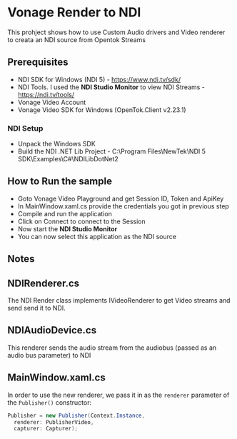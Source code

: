 # Vonage Render to NDI
This prohject shows how to use Custom Audio drivers and Video renderer to creata an NDI source from
Opentok Streams

## Prerequisites

- NDI SDK for Windows (NDI 5) - https://www.ndi.tv/sdk/
- NDI Tools. I used the **NDI Studio Monitor** to view NDI Streams - https://ndi.tv/tools/
- Vonage Video Account
- Vonage Video SDK for Windows (OpenTok.Client v2.23.1)

### NDI Setup

- Unpack the Windows SDK
- Build the NDI .NET Lib Project - C:\Program Files\NewTek\NDI 5 SDK\Examples\C#\NDILibDotNet2

## How to Run the sample

- Goto Vonage Video Playground and get Session ID, Token and ApiKey
- In MainWindow.xaml.cs provide the credentials you got in previous step
- Compile and run the application
- Click on Connect to connect to the Session
- Now start the **NDI Studio Monitor**
- You can now select this application as the NDI source

## Notes

NDIRenderer.cs
----------------------

The NDI Render class implements IVideoRenderer to get Video streams and send send it to NDI.

NDIAudioDevice.cs
----------------------
This renderer sends the audio stream from the audiobus (passed as an audio bus parameter) to NDI


MainWindow.xaml.cs
------------------

In order to use the new renderer, we pass it in as the `renderer` parameter of the
`Publisher()` constructor:

```csharp
Publisher = new Publisher(Context.Instance,
  renderer: PublisherVideo,
  capturer: Capturer);
```

